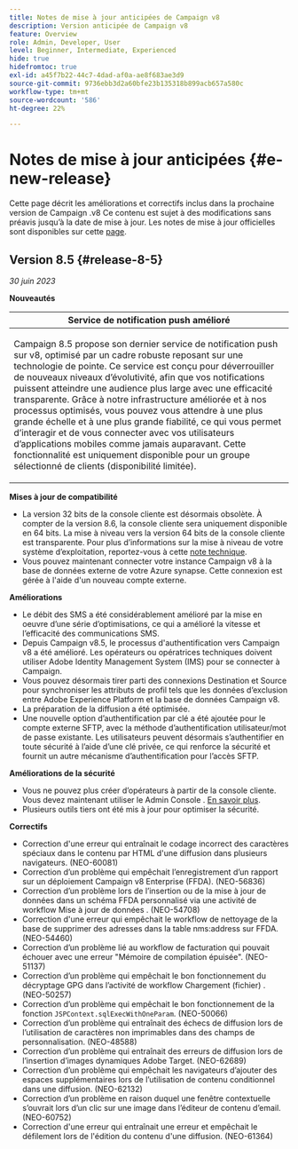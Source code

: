 ```yaml
---
title: Notes de mise à jour anticipées de Campaign v8
description: Version anticipée de Campaign v8
feature: Overview
role: Admin, Developer, User
level: Beginner, Intermediate, Experienced
hide: true
hidefromtoc: true
exl-id: a45f7b22-44c7-4dad-af0a-ae8f683ae3d9
source-git-commit: 9736ebb3d2a60bfe23b135318b899acb657a580c
workflow-type: tm+mt
source-wordcount: '586'
ht-degree: 22%

---
```


# Notes de mise à jour anticipées {#e-new-release}

Cette page décrit les améliorations et correctifs inclus dans la prochaine version de Campaign .v8 Ce contenu est sujet à des modifications sans préavis jusqu’à la date de mise à jour. Les notes de mise à jour officielles sont disponibles sur cette [page](../start/release-notes.md).

## Version 8.5 {#release-8-5}

_30 juin 2023_

**Nouveautés**

<table> 
<thead>
<tr> 
<th> <strong>Service de notification push amélioré</strong><br /> </th> 
</tr> 
</thead> 
<tbody> 
<tr> 
<td><p>Campaign 8.5 propose son dernier service de notification push sur v8, optimisé par un cadre robuste reposant sur une technologie de pointe. Ce service est conçu pour déverrouiller de nouveaux niveaux d’évolutivité, afin que vos notifications puissent atteindre une audience plus large avec une efficacité transparente. Grâce à notre infrastructure améliorée et à nos processus optimisés, vous pouvez vous attendre à une plus grande échelle et à une plus grande fiabilité, ce qui vous permet d’interagir et de vous connecter avec vos utilisateurs d’applications mobiles comme jamais auparavant. Cette fonctionnalité est uniquement disponible pour un groupe sélectionné de clients (disponibilité limitée).</p>
</td> 
</tr> 
</tbody> 
</table>

**Mises à jour de compatibilité**

* La version 32 bits de la console cliente est désormais obsolète. À compter de la version 8.6, la console cliente sera uniquement disponible en 64 bits. La mise à niveau vers la version 64 bits de la console cliente est transparente. Pour plus d’informations sur la mise à niveau de votre système d’exploitation, reportez-vous à cette [note technique](https://experienceleague.adobe.com/docs/campaign/technotes-ac/tn-new/console.html?lang=fr).
* Vous pouvez maintenant connecter votre instance Campaign v8 à la base de données externe de votre Azure synapse. Cette connexion est gérée à l&#39;aide d&#39;un nouveau compte externe.

**Améliorations**

* Le débit des SMS a été considérablement amélioré par la mise en oeuvre d’une série d’optimisations, ce qui a amélioré la vitesse et l’efficacité des communications SMS.
* Depuis Campaign v8.5, le processus d&#39;authentification vers Campaign v8 a été amélioré. Les opérateurs ou opératrices techniques doivent utiliser Adobe Identity Management System (IMS) pour se connecter à Campaign.
* Vous pouvez désormais tirer parti des connexions Destination et Source pour synchroniser les attributs de profil tels que les données d’exclusion entre Adobe Experience Platform et la base de données Campaign v8.
* La préparation de la diffusion a été optimisée.
* Une nouvelle option d’authentification par clé a été ajoutée pour le compte externe SFTP, avec la méthode d’authentification utilisateur/mot de passe existante. Les utilisateurs peuvent désormais s’authentifier en toute sécurité à l’aide d’une clé privée, ce qui renforce la sécurité et fournit un autre mécanisme d’authentification pour l’accès SFTP.

**Améliorations de la sécurité**

* Vous ne pouvez plus créer d’opérateurs à partir de la console cliente. Vous devez maintenant utiliser le Admin Console . [En savoir plus](../start/gs-permissions.md).
* Plusieurs outils tiers ont été mis à jour pour optimiser la sécurité.

**Correctifs**

* Correction d&#39;une erreur qui entraînait le codage incorrect des caractères spéciaux dans le contenu par HTML d&#39;une diffusion dans plusieurs navigateurs. (NEO-60081)
* Correction d’un problème qui empêchait l’enregistrement d’un rapport sur un déploiement Campaign v8 Enterprise (FFDA). (NEO-56836)
* Correction d’un problème lors de l’insertion ou de la mise à jour de données dans un schéma FFDA personnalisé via une activité de workflow Mise à jour de données . (NEO-54708)
* Correction d&#39;une erreur qui empêchait le workflow de nettoyage de la base de supprimer des adresses dans la table nms:address sur FFDA. (NEO-54460)
* Correction d’un problème lié au workflow de facturation qui pouvait échouer avec une erreur &quot;Mémoire de compilation épuisée&quot;. (NEO-51137)
* Correction d’un problème qui empêchait le bon fonctionnement du décryptage GPG dans l’activité de workflow Chargement (fichier) . (NEO-50257)
* Correction d’un problème qui empêchait le bon fonctionnement de la fonction `JSPContext.sqlExecWithOneParam`. (NEO-50066)
* Correction d’un problème qui entraînait des échecs de diffusion lors de l’utilisation de caractères non imprimables dans des champs de personnalisation. (NEO-48588)
* Correction d’un problème qui entraînait des erreurs de diffusion lors de l’insertion d’images dynamiques Adobe Target. (NEO-62689)
* Correction d’un problème qui empêchait les navigateurs d’ajouter des espaces supplémentaires lors de l’utilisation de contenu conditionnel dans une diffusion. (NEO-62132)
* Correction d’un problème en raison duquel une fenêtre contextuelle s’ouvrait lors d’un clic sur une image dans l’éditeur de contenu d’email. (NEO-60752)
* Correction d&#39;une erreur qui entraînait une erreur et empêchait le défilement lors de l&#39;édition du contenu d&#39;une diffusion. (NEO-61364)